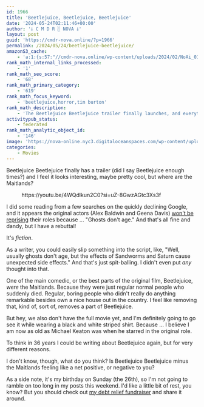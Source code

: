 ```yaml
---
id: 1966
title: 'Beetlejuice, Beetlejuice, Beetlejuice'
date: '2024-05-24T02:11:46+00:00'
author: '𐕣 C M D R ░ NOVA 𐕣'
layout: post
guid: 'https://cmdr-nova.online/?p=1966'
permalink: /2024/05/24/beetlejuice-beetlejuice/
amazonS3_cache:
    - 'a:1:{s:57:"//cmdr-nova.online/wp-content/uploads/2024/02/NoAi_01.png";a:1:{s:9:"timestamp";i:1721683945;}}'
rank_math_internal_links_processed:
    - '1'
rank_math_seo_score:
    - '68'
rank_math_primary_category:
    - '619'
rank_math_focus_keyword:
    - 'beetlejuice,horror,tim burton'
rank_math_description:
    - 'The Beetlejuice Beetlejuice trailer finally launches, and everything looks fantastic. Except, there are no Maitlands to be seen anywhere in the trailer.'
activitypub_status:
    - federated
rank_math_analytic_object_id:
    - '146'
image: 'https://nova-online.nyc3.digitaloceanspaces.com/wp-content/uploads/2024/05/24015219/Screenshot-from-2024-05-23-21-51-01.png'
categories:
    - Movies
---
```


<!-- wp:paragraph -->
<p>Beetlejuice Beetlejuice finally has a trailer (did I say Beetlejuice enough times?) and I feel it looks interesting, maybe pretty cool, but where are the Maitlands?</p>
<!-- /wp:paragraph -->

<!-- wp:embed {"url":"https://youtu.be/4WQdlkun2C0?si=uZ-8GwzAGtc3Xs3f","type":"video","providerNameSlug":"youtube","responsive":true,"align":"center","className":"wp-embed-aspect-16-9 wp-has-aspect-ratio"} -->
<figure class="wp-block-embed aligncenter is-type-video is-provider-youtube wp-block-embed-youtube wp-embed-aspect-16-9 wp-has-aspect-ratio"><div class="wp-block-embed__wrapper">
https://youtu.be/4WQdlkun2C0?si=uZ-8GwzAGtc3Xs3f
</div></figure>
<!-- /wp:embed -->

<!-- wp:paragraph -->
<p>I did some reading from a few searches on the quickly declining Google, and it appears the original actors (Alex Baldwin and Geena Davis) <a href="https://screenrant.com/beetlejuice-2-geena-davis-return-no-confirmed-theory/" target="_blank" rel="noreferrer noopener">won't be reprising</a> their roles because ... "Ghosts don't age." And that's all fine and dandy, but I have a rebuttal!</p>
<!-- /wp:paragraph -->

<!-- wp:paragraph -->
<p>It's <em>fiction</em>.</p>
<!-- /wp:paragraph -->

<!-- wp:paragraph -->
<p>As a writer, you could easily slip something into the script, like, "Well, usually ghosts don't age, but the effects of Sandworms and Saturn cause unexpected side effects." And that's just spit-balling. I didn't even put <em>any</em> thought into that.</p>
<!-- /wp:paragraph -->

<!-- wp:paragraph -->
<p>One of the main comedic, or the best parts of the original film, Beetlejuice, <em>were</em> the Maitlands. Because they were just regular normal people who suddenly died. Regular, boring people who didn't really do anything remarkable besides own a nice house out in the country. I feel like removing that, kind of, sort of, removes a part of Beetlejuice.</p>
<!-- /wp:paragraph -->

<!-- wp:paragraph -->
<p>But hey, we also don't have the full movie yet, and I'm definitely going to go see it while wearing a black and white striped shirt. Because ... I believe I am now as old as Michael Keaton was when he starred in the original role.</p>
<!-- /wp:paragraph -->

<!-- wp:paragraph -->
<p>To think in 36 years I could be writing about Beetlejuice again, but for very different reasons.</p>
<!-- /wp:paragraph -->

<!-- wp:paragraph -->
<p>I don't know, though, what do you think? Is Beetlejuice Beetlejuice minus the Maitlands feeling like a net positive, or negative to you?</p>
<!-- /wp:paragraph -->

<!-- wp:paragraph -->
<p>As a side note, it's my birthday on Sunday (the 26th), so I'm not going to ramble on too long in my posts this weekend. I'd like a little bit of rest, you know? But you should check out <a href="https://cmdr-nova.online/2024/05/20/gofundme-debt-relief/" target="_blank" rel="noreferrer noopener">my debt relief fundraiser</a> and share it around.</p>
<!-- /wp:paragraph -->